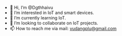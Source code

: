 - 👋 Hi, I’m @Dgthhaivu
- 👀 I’m interested in IoT and smart devices.
- 🌱 I’m currently learning IoT.
- 💞️ I’m looking to collaborate on IoT projects.
- 📫 How to reach me via mail: vudangplu@gmail.com

<!---
Dgthhaivu/Dgthhaivu is a ✨ special ✨ repository because its `README.md` (this file) appears on your GitHub profile.
You can click the Preview link to take a look at your changes.
--->
